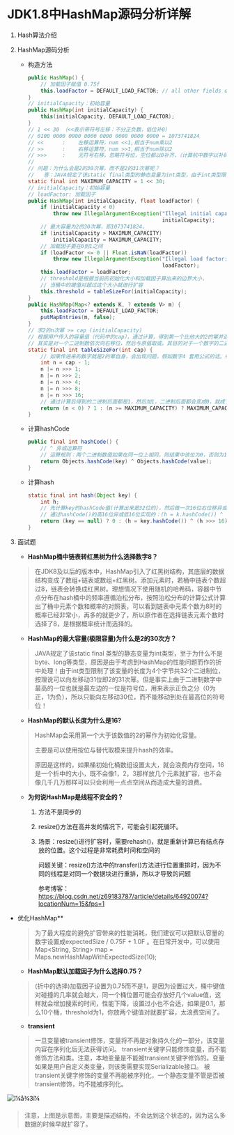 # JDK1.8中HashMap源码分析详解

1. Hash算法介绍
2. HashMap源码分析
    - 构造方法
        ```java
        public HashMap() {
            // 加载因子赋值 0.75f
            this.loadFactor = DEFAULT_LOAD_FACTOR; // all other fields defaulted
        }
        // initialCapacity：初始容量
        public HashMap(int initialCapacity) {
            this(initialCapacity, DEFAULT_LOAD_FACTOR);
        }
        // 1 << 30 （<<表示带符号左移：不分正负数，低位补0）
        // 0100 0000 0000 0000 0000 0000 0000 0000 = 1073741824
        // <<      :    左移运算符，num <<1,相当于num乘以2
        // >>      :    右移运算符，num >>1,相当于num除以2
        // >>>     :    无符号右移，忽略符号位，空位都以0补齐，（计算机中数字以补码存储，首位为符号位）
        //
        // 问题：为什么会是2的30次幂，而不是2的31次幂呢？
        //   答：JAVA规定了该static final类型的静态变量为int类型，由于int类型限制了该变量的长度为4个字节共32个二进制位，按理说可以向左移动31位即2的31次幂。但是事实上由于二进制数字中最高的一位也就是最左边的一位是符号位，用来表示正负之分（0为正，1为负），所以只能向左移动30位，而不能移动到处在最高位的符号位！
        static final int MAXIMUM_CAPACITY = 1 << 30;
        // initialCapacity：初始容量
        // loadFactor: 加载因子
        public HashMap(int initialCapacity, float loadFactor) {
            if (initialCapacity < 0)
                throw new IllegalArgumentException("Illegal initial capacity: " +
                                                   initialCapacity);
            // 最大容量为2的30次幂，即1073741824，
            if (initialCapacity > MAXIMUM_CAPACITY)
                initialCapacity = MAXIMUM_CAPACITY;
            // 加载因子要在0到1之间
            if (loadFactor <= 0 || Float.isNaN(loadFactor))
                throw new IllegalArgumentException("Illegal load factor: " +
                                                   loadFactor);
            this.loadFactor = loadFactor;
            // threshold是根据当前的初始化大小和加载因子算出来的边界大小，
            // 当桶中的键值对超过这个大小就进行扩容
            this.threshold = tableSizeFor(initialCapacity);
        }
        public HashMap(Map<? extends K, ? extends V> m) {
            this.loadFactor = DEFAULT_LOAD_FACTOR;
            putMapEntries(m, false);
        }
        // 求2的n次幂 >= cap (initialCapacity)
        // 根据用户传入的容量值（代码中的cap），通过计算，得到第一个比他大的2的幂并返回。
        // 其实是对一个二进制数依次向右移位，然后与原值取或。其目的对于一个数字的二进制，从第一个不为0的位开始，把后面的所有位都设置成1
        static final int tableSizeFor(int cap) {
          	// 如果传进来的数字就是2的幂自身，会出现问题，假如数字4 套用公式的话。得到的会是 8，所以才有这一行
            int n = cap - 1;
            n |= n >>> 1;
            n |= n >>> 2;
            n |= n >>> 4;
            n |= n >>> 8;
            n |= n >>> 16;
          	// 通过计算后得到的二进制后面都是1，然后加1，二进制后面都会变成0，就成了2的次幂
            return (n < 0) ? 1 : (n >= MAXIMUM_CAPACITY) ? MAXIMUM_CAPACITY : n + 1;
        }
        ```
    - 计算hashCode
        ```java
        public final int hashCode() {
            // ^ 异或运算符
            // 运算规则：两个二进制数值如果在同一位上相同，则结果中该位为0，否则为1，比如1011 & 0010 = 1001
            return Objects.hashCode(key) ^ Objects.hashCode(value);
        }
        ```
    - 计算hash
        ```java
        static final int hash(Object key) {
            int h;
            // 先计算key的hashCode值(计算出来是32位的)，然后做一次16位右位移异或混合
          	// 通过hashCode()的高16位异或低16位实现的：(h = k.hashCode()) ^ (h >>> 16)，主要是从速度、功效、质量来考虑的。以上方法得到的int的hash值，然后再通过h & (table.length -1)来得到该对象在数据中保存的位置。
            return (key == null) ? 0 : (h = key.hashCode()) ^ (h >>> 16);
        }
        ```
3. 面试题
    - **HashMap桶中链表转红黑树为什么选择数字8？**
    > 在JDK8及以后的版本中，HashMap引入了红黑树结构，其底层的数据结构变成了数组+链表或数组+红黑树。添加元素时，若桶中链表个数超过8，链表会转换成红黑树。理想情况下使用随机的哈希码，容器中节点分布在hash桶中的频率遵循泊松分布，按照泊松分布的计算公式计算出了桶中元素个数和概率的对照表，可以看到链表中元素个数为8时的概率已经非常小，再多的就更少了，所以原作者在选择链表元素个数时选择了8，是根据概率统计而选择的。

    - **HashMap的最大容量(极限容量)为什么是2的30次方？**
    > JAVA规定了该static final 类型的静态变量为int类型，至于为什么不是byte、long等类型，原因是由于考虑到HashMap的性能问题而作的折中处理！由于int类型限制了该变量的长度为4个字节共32个二进制位，按理说可以向左移动31位即2的31次幂。但是事实上由于二进制数字中最高的一位也就是最左边的一位是符号位，用来表示正负之分（0为正，1为负），所以只能向左移动30位，而不能移动到处在最高位的符号位！
    
    - **HashMap的默认长度为什么是16?**
    > HashMap会采用第一个大于该数值的2的幂作为初始化容量。
    >
    > 主要是可以使用按位与替代取模来提升hash的效率。
    >
    > 原因是这样的，如果桶初始化桶数组设置太大，就会浪费内存空间，16是一个折中的大小，既不会像1，2，3那样放几个元素就扩容，也不会像几千几万那样可以只会利用一点点空间从而造成大量的浪费。
    
    - **为何说HashMap是线程不安全的？**
    
      1. 方法不是同步的
      
      2. resize()方法在高并发的情况下，可能会引起死循环。
      
      3. 场景：resize()进行扩容时，需要rehash()，就是重新计算已有结点存放的位置。这个过程是非常耗费时间和空间的
      
         问题关键：resize()方法中的transfer()方法进行位置重排时，因为不同的线程是对同一个数据块进行重排，所以才导致的问题
      
         参考博客：https://blog.csdn.net/z69183787/article/details/64920074?locationNum=15&fps=1
    
- 优化HashMap**
    > 为了最大程度的避免扩容带来的性能消耗，我们建议可以把默认容量的数字设置成expectedSize / 0.75F + 1.0F 。在日常开发中，可以使用
    > Map<String, String> map = Maps.newHashMapWithExpectedSize(10);
    
    - **HashMap默认加载因子为什么选择0.75？**
    > (折中的选择)加载因子设置为0.75而不是1，是因为设置过大，桶中键值对碰撞的几率就会越大，同一个桶位置可能会存放好几个value值，这样就会增加搜索的时间，性能下降，设置过小也不合适，如果是0.1，那么10个桶，threshold为1，你放两个键值对就要扩容，太浪费空间了。
    
    - **transient**
    > 一旦变量被transient修饰，变量将不再是对象持久化的一部分，该变量内容在序列化后无法获得访问。
    > transient关键字只能修饰变量，而不能修饰方法和类。注意，本地变量是不能被transient关键字修饰的。变量如果是用户自定义类变量，则该类需要实现Serializable接口。
    > 被transient关键字修饰的变量不再能被序列化，一个静态变量不管是否被transient修饰，均不能被序列化。

![ï¼å¾3ï¼](https://img-blog.csdnimg.cn/20181116015422146.png?x-oss-process=image/watermark,type_ZmFuZ3poZW5naGVpdGk,shadow_10,text_aHR0cHM6Ly9ibG9nLmNzZG4ubmV0L3UwMTMyNTY4MTY=,size_16,color_FFFFFF,t_70)

> 注意，上图是示意图，主要是描述结构，不会达到这个状态的，因为这么多数据的时候早就扩容了。

